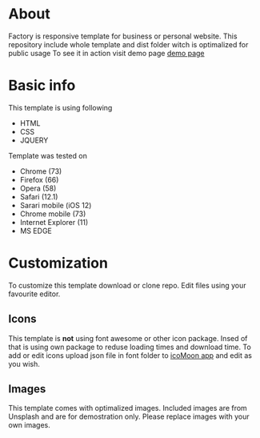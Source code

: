 # About
Factory is responsive template for business or personal website.
This repository include whole template and dist folder witch is optimalized for public usage
To see it in action visit demo page
[demo page](https://htmlpreview.github.io/?https://github.com/Mittanicz/Factory/blob/master/dist/index.html)

# Basic info
This template is using following
- HTML
- CSS
- JQUERY

Template was tested on
- Chrome (73)
- Firefox (66)
- Opera (58)
- Safari (12.1)
- Sarari mobile (iOS 12)
- Chrome mobile (73)
- Internet Explorer (11)
- MS EDGE
# Customization
To customize this template download or clone repo. Edit files using your favourite editor.
## Icons
This template is **not** using font awesome or other icon package. Insed of that is using own package to reduse loading times and download time.
To add or edit icons upload json file in font folder to [icoMoon app](https://icomoon.io/) and edit as you wish.
## Images
This template comes with optimalized images. Included images are from Unsplash and are for demostration only.
Please replace images with your own images.
